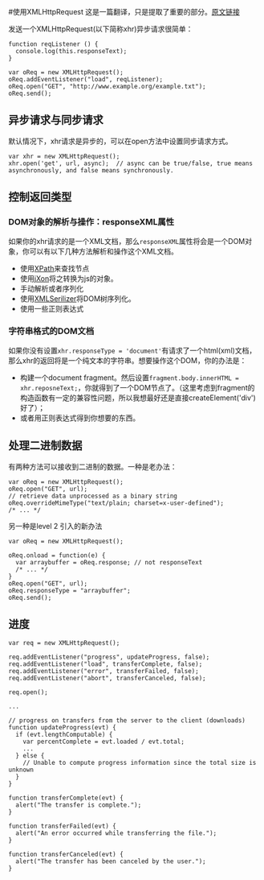#使用XMLHttpRequest
这是一篇翻译，只是提取了重要的部分。[原文链接](https://developer.mozilla.org/en/docs/Web/API/XMLHttpRequest/Using_XMLHttpRequest)

发送一个XMLHttpRequest(以下简称xhr)异步请求很简单：

```
function reqListener () {
  console.log(this.responseText);
}

var oReq = new XMLHttpRequest();
oReq.addEventListener("load", reqListener);
oReq.open("GET", "http://www.example.org/example.txt");
oReq.send();
```

## 异步请求与同步请求
默认情况下，xhr请求是异步的，可以在open方法中设置同步请求方式。

```
var xhr = new XMLHttpRequest();
xhr.open('get', url, async);  // async can be true/false, true means asynchronously, and false means synchronously.
```

## 控制返回类型
### DOM对象的解析与操作：responseXML属性
如果你的xhr请求的是一个XML文档，那么``responseXML``属性将会是一个DOM对象，你可以有以下几种方法解析和操作这个XML文档。

- 使用[XPath](https://developer.mozilla.org/en-US/docs/Web/XPath)来查找节点
- 使用[jXon](https://developer.mozilla.org/en-US/docs/Archive/JXON)将之转换为js的对象。
- 手动解析或者序列化
- 使用[XMLSerilizer](https://developer.mozilla.org/en-US/docs/Web/API/XMLSerializer)将DOM树序列化。
- 使用一些正则表达式

### 字符串格式的DOM文档
如果你没有设置``xhr.responseType = 'document'``有请求了一个html(xml)文档，那么xhr的返回将是一个纯文本的字符串。想要操作这个DOM，你的办法是：

- 构建一个document fragment。然后设置``fragment.body.innerHTML = xhr.reposneText;``，你就得到了一个DOM节点了。（这里考虑到fragment的构造函数有一定的兼容性问题，所以我想最好还是直接createElement('div')好了）；
- 或者用正则表达式得到你想要的东西。

## 处理二进制数据
有两种方法可以接收到二进制的数据。一种是老办法：

```
var oReq = new XMLHttpRequest();
oReq.open("GET", url);
// retrieve data unprocessed as a binary string
oReq.overrideMimeType("text/plain; charset=x-user-defined");
/* ... */
```
另一种是level 2 引入的新办法

```
var oReq = new XMLHttpRequest();

oReq.onload = function(e) {
  var arraybuffer = oReq.response; // not responseText
  /* ... */
}
oReq.open("GET", url);
oReq.responseType = "arraybuffer";
oReq.send();
```

## 进度
```
var req = new XMLHttpRequest();

req.addEventListener("progress", updateProgress, false);
req.addEventListener("load", transferComplete, false);
req.addEventListener("error", transferFailed, false);
req.addEventListener("abort", transferCanceled, false);

req.open();

...

// progress on transfers from the server to the client (downloads)
function updateProgress(evt) {
  if (evt.lengthComputable) {
    var percentComplete = evt.loaded / evt.total;
    ...
  } else {
    // Unable to compute progress information since the total size is unknown
  }
}

function transferComplete(evt) {
  alert("The transfer is complete.");
}

function transferFailed(evt) {
  alert("An error occurred while transferring the file.");
}

function transferCanceled(evt) {
  alert("The transfer has been canceled by the user.");
}
```




